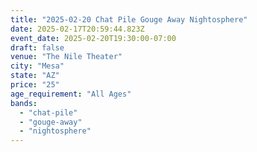 ```yaml
---
title: "2025-02-20 Chat Pile Gouge Away Nightosphere"
date: 2025-02-17T20:59:44.823Z
event_date: 2025-02-20T19:30:00-07:00
draft: false
venue: "The Nile Theater"
city: "Mesa"
state: "AZ"
price: "25"
age_requirement: "All Ages"
bands:
  - "chat-pile"
  - "gouge-away"
  - "nightosphere"
---
```

